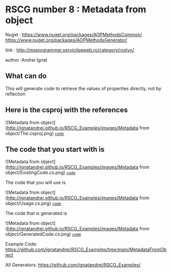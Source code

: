 
# RSCG number 8 : Metadata from object

Nuget :
    https://www.nuget.org/packages/AOPMethodsCommon/
    https://www.nuget.org/packages/AOPMethodsGenerator/


link : http://msprogrammer.serviciipeweb.ro/category/roslyn/ 


author :Andrei Ignat


## What can do

This will generate code to retrieve the values of properties directly, not by reflection

## Here is the csproj with the references

![Metadata from object](http://ignatandrei.github.io/RSCG_Examples/images/Metadata from object/The.csproj.png)
<small>
<a href='http://ignatandrei.github.io/RSCG_Examples/images/Metadata from object/The.csproj' target='_blank'>code</a>
</small>


## The code that you start with is 


![Metadata from object](http://ignatandrei.github.io/RSCG_Examples/images/Metadata from object/ExistingCode.cs.png)
<small>
<a href='http://ignatandrei.github.io/RSCG_Examples/images/Metadata from object/ExistingCode.cs' target='_blank'>code</a>
</small>

The code that you will use is

![Metadata from object](http://ignatandrei.github.io/RSCG_Examples/images/Metadata from object/Usage.cs.png)
<small>
<a href='http://ignatandrei.github.io/RSCG_Examples/images/Metadata from object/Usage.cs' target='_blank'>code</a>
</small>



The code that is generated is

![Metadata from object](http://ignatandrei.github.io/RSCG_Examples/images/Metadata from object/GeneratedCode.cs.png)
<small>
<a href='http://ignatandrei.github.io/RSCG_Examples/images/Metadata from object/GeneratedCode.cs' target='_blank'>code</a>
</small>


Example Code: <a href="https://github.com/ignatandrei/RSCG_Examples/tree/main/MetadataFromObject" rel="noopener" target="_blank">https://github.com/ignatandrei/RSCG_Examples/tree/main/MetadataFromObject</a>

All Generators: <a href="https://github.com/ignatandrei/RSCG_Examples/">https://github.com/ignatandrei/RSCG_Examples/</a>

